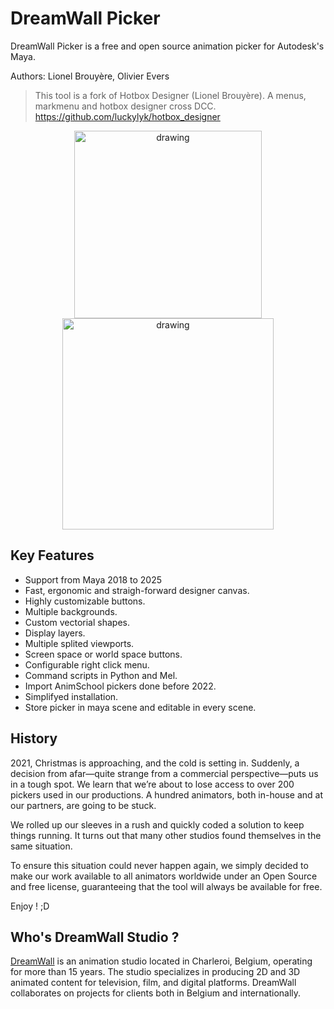 # **DreamWall Picker**

DreamWall Picker is a free and open source animation picker for Autodesk's Maya.

Authors: Lionel Brouyère, Olivier Evers
> This tool is a fork of Hotbox Designer (Lionel Brouyère).
> A menus, markmenu and hotbox designer cross DCC.
> https://github.com/luckylyk/hotbox_designer


<center>
<img  src="https://raw.githubusercontent.com/DreamWall-Animation/dwpicker/main/screenshots/picker.gif"  alt="drawing"  align="center"  width="300"/>
<img  src="https://raw.githubusercontent.com/DreamWall-Animation/dwpicker/main/screenshots/editor.gif"  alt="drawing"  align="center"  width="338"/>
</center>

## **Key Features**

- Support from Maya 2018 to 2025
- Fast, ergonomic and straigh-forward designer canvas.
- Highly customizable buttons.
- Multiple backgrounds.
- Custom vectorial shapes.
- Display layers.
- Multiple splited viewports.
- Screen space or world space buttons.
- Configurable right click menu.
- Command scripts in Python and Mel.
- Import AnimSchool pickers done before 2022.
- Simplifyed installation.
- Store picker in maya scene and editable in every scene.


## **History**
2021, Christmas is approaching, and the cold is setting in. Suddenly, a decision from afar—quite strange from a commercial perspective—puts us in a tough spot. We learn that we’re about to lose access to over 200 pickers used in our productions. A hundred animators, both in-house and at our partners, are going to be stuck.

We rolled up our sleeves in a rush and quickly coded a solution to keep things running. It turns out that many other studios found themselves in the same situation.

To ensure this situation could never happen again, we simply decided to make our work available to all animators worldwide under an Open Source and free license, guaranteeing that the tool will always be available for free.

Enjoy ! ;D

## **Who's DreamWall Studio ?**

[DreamWall](https://dreamwall.be/en) is an animation studio located in Charleroi, Belgium, operating for more than 15 years. The studio specializes in producing 2D and 3D animated content for television, film, and digital platforms. DreamWall collaborates on projects for clients both in Belgium and internationally.
